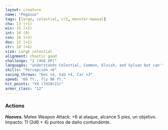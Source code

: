 ```yaml
---
layout: creature
name: "Pegasus"
tags: [large, celestial, cr2, monster-manual]
cha: 13 (+1)
wis: 15 (+2)
int: 10 (0)
con: 16 (+3)
dex: 15 (+2)
str: 18 (+4)
size: Large celestial
alignment: chaotic good
challenge: "2 (450 XP)"
languages: "understands Celestial, Common, Elvish, and Sylvan but can't speak"
skills: "Percepción +6"
saving_throws: "Des +4, Sab +4, Car +3"
speed: "60 ft., fly 90 ft."
hit_points: "59 (7d10+21)"
armor_class: "12"
---
```


### Actions

***Hooves.*** Melee Weapon Attack: +6 al ataque, alcance 5 pies, un objetivo. Impacto: 11 (2d6 + 4) puntos de daño contundente.
